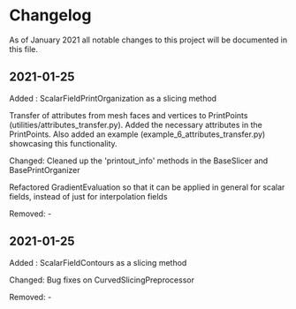 # Changelog

As of January 2021 all notable changes to this project will be documented in this file.


## 2021-01-25
Added : ScalarFieldPrintOrganization as a slicing method

Transfer of attributes from mesh faces and vertices to PrintPoints (utilities/attributes_transfer.py). Added the necessary attributes in the PrintPoints. Also added an example (example_6_attributes_transfer.py) showcasing this functionality.

Changed: Cleaned up the 'printout_info' methods in the BaseSlicer and BasePrintOrganizer

Refactored GradientEvaluation so that it can be applied in general for scalar fields, instead of just for interpolation fields

Removed: -


## 2021-01-25
Added : ScalarFieldContours as a slicing method

Changed: Bug fixes on CurvedSlicingPreprocessor

Removed: -
